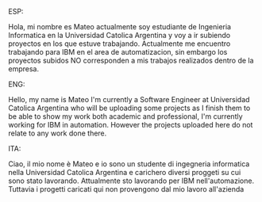 ESP:

Hola, mi nombre es Mateo actualmente soy estudiante de Ingenieria Informatica en la Universidad Catolica Argentina y
voy a ir subiendo proyectos en los que estuve trabajando. 
Actualmente me encuentro trabajando para IBM en el area de automatizacion, sin embargo los proyectos subidos NO corresponden a mis trabajos realizados dentro de la empresa.

ENG:

Hello, my name is Mateo I'm currently a Software Engineer at Universidad Catolica Argentina who will be uploading some projects as I finish them to be
able to show my work both academic and professional,
I'm currently working for IBM in automation. However the projects uploaded here do not relate to any work done there.

ITA:

Ciao, il mio nome è Mateo e io sono un studente di ingegneria informatica nella Universidad Catolica Argentina e carichero diversi proggeti su cui sono
stato lavorando.
Attualmente sto lavorando per IBM nell'automazione. Tuttavia i progetti caricati qui non provengono dal mio lavoro all'azienda

